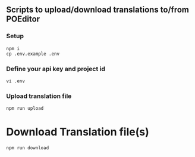 Scripts to upload/download translations to/from POEditor
---------------------------------------------------------

### Setup
```
npm i
cp .env.example .env
```

### Define your api key and project id
```
vi .env
```

### Upload translation file
```
npm run upload
```

# Download Translation file(s)
```
npm run download
```
